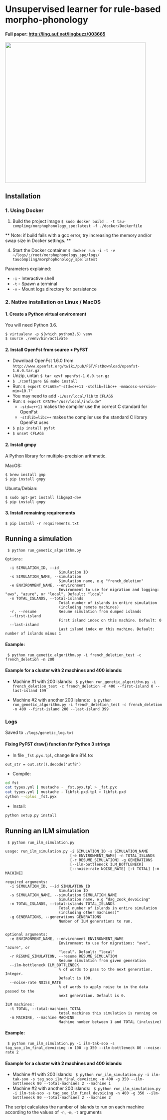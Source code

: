 # Unsupervised learner for rule-based morpho-phonology 
#### Full paper: http://ling.auf.net/lingbuzz/003665

<img src="https://raw.githubusercontent.com/taucompling/morphophonology_spe/master/devoicing.png" width="450">


## Installation  


### 1. Using Docker

1. Build the project image 
` $ sudo docker build . -t tau-compling/morphophonology_spe:latest -f ./docker/Dockerfile `

** Note: if build fails with a gcc error, try increasing the memory and/or swap size in Docker settings. **

4. Start the Docker container
`$ docker run -i -t -v ~/logs/:/root/morphophonology_spe/logs/ taucompling/morphophonology_spe:latest`

Parameters explained: 
* `-i` - Interactive shell
* `-t` - Spawn a terminal
* `-v` - Mount logs directory for persistence


### 2. Native installation on Linux / MacOS
 
 #### 1. Create a Python virtual environment
You will need Python 3.6. 
```
$ virtualenv -p $(which python3.6) venv
$ source ./venv/bin/activate 
```

#### 2. Install OpenFst from source + PyFST

* Download OpenFst 1.6.0 from `http://www.openfst.org/twiki/pub/FST/FstDownload/openfst-1.6.0.tar.gz`
* Unzip, untar:  `$ tar xzvf openfst-1.6.0.tar.gz`
* `$ ./configure && make install`
* Run: `$ export CFLAGS="-std=c++11 -stdlib=libc++ -mmacosx-version-min=10.7"`
* You may need to add `-L/usr/local/lib` to `CFLAGS`
* Run: `$ export CPATH="/usr/local/include"`
   * `-std=c++11` makes the compiler use the correct C standard for OpenFst
   * `-stdlib=libc++` makes the compiler use the standard C library OpenFst uses
* `$ pip install pyfst`
* `$ unset CFLAGS`


#### 2. Install gmpy
A Python library for multiple-precision arithmetic.

MacOS:
```
$ brew install gmp
$ pip install gmpy
```
Ubuntu/Debian:
```
$ sudo apt-get install libgmp3-dev
$ pip install gmpy
```

#### 3. Install remaining requirements
`$ pip install -r requirements.txt`


## Running a simulation
` $ python run_genetic_algorithm.py`

```
Options:

  -i SIMULATION_ID, --id
                        Simulation ID
  -s SIMULATION_NAME, --simulation
                        Simulation name, e.g "french_deletion"
  -e ENVIRONMENT_NAME, --environment
                        Environment to use for migration and logging: "aws", "azure", or "local". Default: "local"
  -n TOTAL_ISLANDS, --total-islands
                        Total number of islands in entire simulation
                        (including remote machines)
  -r, --resume          Resume simulation from dumped islands
  --first-island
                        First island index on this machine. Default: 0
  --last-island
                        Last island index on this machine. Default: number of islands minus 1
```

#### Example:

` $ python run_genetic_algorithm.py -i french_deletion_test -c french_deletion -n 200`

#### Example for a cluster with 2 machines and 400 islands:
* Machine #1 with 200 islands:
` $ python run_genetic_algorithm.py -i french_deletion_test -c french_deletion -n 400 --first-island 0 --last-island 199`

* Machine #2 with another 200 islands: 
` $ python run_genetic_algorithm.py -i french_deletion_test -c french_deletion -n 400 --first-island 200 --last-island 399`


### Logs
Saved to `./logs/genetic_log.txt`

#### Fixing PyFST draw() function for Python 3 strings
- In file `_fst.pyx.tpl`, change line 814 to:
 
`out_str = out.str().decode('utf8')`
 
- Compile:
```bash
cd fst
cat types.yml | mustache - _fst.pyx.tpl > _fst.pyx
cat types.yml | mustache - libfst.pxd.tpl > libfst.pxd
cython --cplus _fst.pyx
```

- Install:
```bash
python setup.py install
```


## Running an ILM simulation
` $ python run_ilm_simulation.py`

```
usage: run_ilm_simulation.py -i SIMULATION_ID -s SIMULATION_NAME
                             [-e ENVIRONMENT_NAME] -n TOTAL_ISLANDS
                             [-r RESUME_SIMULATION] -g GENERATIONS
                             [--ilm-bottleneck ILM_BOTTLENECK]
                             [--noise-rate NOISE_RATE] [-t TOTAL] [-m MACHINE]

required arguments:
  -i SIMULATION_ID, --id SIMULATION_ID
                        Simulation ID
  -s SIMULATION_NAME, --simulation SIMULATION_NAME
                        Simulation name, e.g "dag_zook_devoicing"
  -n TOTAL_ISLANDS, --total-islands TOTAL_ISLANDS
                        Total number of islands in entire simulation
                        (including other machines)"
  -g GENERATIONS, --generations GENERATIONS
                        Number of ILM generations to run.


optional arguments:                        
  -e ENVIRONMENT_NAME, --environment ENVIRONMENT_NAME
                        Environment to use for migrations: "aws", "azure", or
                        "local". Default: "local"
  -r RESUME_SIMULATION, --resume RESUME_SIMULATION
                        Resume simulation from given generation
  --ilm-bottleneck ILM_BOTTLENECK
                        % of words to pass to the next generation. Integer.
                        Default is 100.
  --noise-rate NOISE_RATE
                        % of words to apply noise to in the data passed to the
                        next generation. Default is 0.

ILM machines:
  -t TOTAL, --total-machines TOTAL
                        total machines this simulation is running on
  -m MACHINE, --machine MACHINE
                        Machine number between 1 and TOTAL (inclusive)
```

#### Example:
` $ python run_ilm_simulation.py -i ilm-tak-soo -s tag_soo_ilm_final_devoicing -n 100 -g 350 --ilm-bottleneck 80 --noise-rate 2`

#### Example for a cluster with 2 machines and 400 islands:
* Machine #1 with 200 islands:
` $ python run_ilm_simulation.py -i ilm-tak-soo -s tag_soo_ilm_final_devoicing -n 400 -g 350 --ilm-bottleneck 80 --total-machines 2 --machine 1`
* Machine #2 with another 200 islands: 
` $ python run_ilm_simulation.py -i ilm-tak-soo -s tag_soo_ilm_final_devoicing -n 400 -g 350 --ilm-bottleneck 80 --total-machines 2 --machine 2`

The script calculates the number of islands to run on each machine according to 
the values of `-n`, `-m`, `-t` arguments
